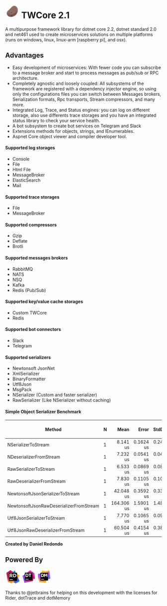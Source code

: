 # <img src="https://raw.githubusercontent.com/tonyredondo/TWCore2/master/doc/icon.png" alt="Potato" width="45px" height="45px" /> TWCore 2.1
A multipurpose framework library for dotnet core 2.2, dotnet standard 2.0 and net461 used to create microservices solutions on multiple platforms (runs on windows, linux, linux-arm [raspberry pi], and osx).

## Advantages

- Easy development of microservices: With fewer code you can subscribe to a message broker and start to process messages as pub/sub or RPC architecture.
- Completely agnostic and loosely coupled: All subsystems of the framework are registered with a dependency injector engine, so using only the configurations files you can switch between Messages brokers, Serialization formats, Rpc transports, Stream compressors, and many more.
- Integrated Log, Trace, and Status engines: you can log on different storage, also use differents trace storages and you have an integrated status library to check your service health.
- A bot subsystem to create bot services on Telegram and Slack
- Extensions methods for objects, strings, and IEnumerables.
- Aspnet Core object viewer and compiler developer tool.

#### Supported log storages
- Console
- File
- Html File
- MessageBroker
- ElasticSearch
- Mail

#### Supported trace storages
- File
- MessageBroker

#### Supported compressors
- Gzip
- Deflate
- Brotli

#### Supported messages brokers

- RabbitMQ
- NATS
- NSQ
- Kafka
- Redis (Pub/Sub)

#### Supported key/value cache storages

- Custom TWCore
- Redis

#### Supported bot connectors

- Slack
- Telegram

#### Supported serializers

- Newtonsoft JsonNet
- XmlSerializer
- BinaryFormatter
- Utf8Json
- MsgPack
- NSerializer (Custom and faster serializer)
- RawSerializer (Like NSerializer without caching)

#### Simple Object Serializer Benchmark

|                                  Method | N |       Mean |     Error |    StdDev |        Min |        Max | Gen 0/1k Op | Gen 1/1k Op | Gen 2/1k Op | Allocated Memory/Op |
---------------------------------------- |-- |-----------:|----------:|----------:|-----------:|-----------:|------------:|------------:|------------:|--------------------:|
|                     NSerializerToStream | 1 |   8.141 us | 0.1624 us | 0.2430 us |   7.858 us |   8.749 us |           - |           - |           - |                   - |
|                 NDeserializerFromStream | 1 |   7.232 us | 0.0541 us | 0.0480 us |   7.170 us |   7.319 us |      0.4425 |      0.0458 |           - |              2800 B |
|                   RawSerializerToStream | 1 |   6.533 us | 0.0869 us | 0.0813 us |   6.445 us |   6.707 us |           - |           - |           - |                   - |
|               RawDeserializerFromStream | 1 |   7.830 us | 0.1105 us | 0.1033 us |   7.667 us |   7.992 us |      0.5493 |           - |           - |              3520 B |
|        NewtonsoftJsonSerializerToStream | 1 |  42.048 us | 0.3592 us | 0.3360 us |  41.308 us |  42.623 us |      3.6621 |      0.1831 |           - |             23296 B |
| NewtonsoftJsonRawDeserializerFromStream | 1 | 164.306 us | 1.5901 us | 1.4874 us | 162.131 us | 167.001 us |     14.8926 |      7.3242 |           - |             94864 B |
|              Utf8JsonSerializerToStream | 1 |   7.770 us | 0.1065 us | 0.0996 us |   7.675 us |   8.018 us |           - |           - |           - |                   - |
|       Utf8JsonRawDeserializerFromStream | 1 |  60.504 us | 0.4154 us | 0.3885 us |  59.908 us |  61.032 us |      5.3101 |      2.6245 |           - |             33568 B |


**Created by Daniel Redondo**


## Powered By
<img src="https://raw.githubusercontent.com/tonyredondo/TWCore2/master/doc/rider.jpg" alt="Rider" width="50px" height="50px" /><img src="https://raw.githubusercontent.com/tonyredondo/TWCore2/master/doc/dotTrace.png" alt="dotTrace" width="50px" height="50px" /><img src="https://raw.githubusercontent.com/tonyredondo/TWCore2/master/doc/dotMemory.png" alt="dotMemory" width="50px" height="50px" />

Thanks to @jetbrains for helping on this development with the licenses for Rider, dotTrace and dotMemory

